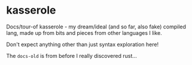 # kasserole
Docs/tour-of kasserole - my dream/ideal (and so far, also fake) compiled lang, made up from bits and pieces from other languages I like.

Don't expect anything other than just syntax exploration here!

The `docs-old` is from before I really discovered rust...

